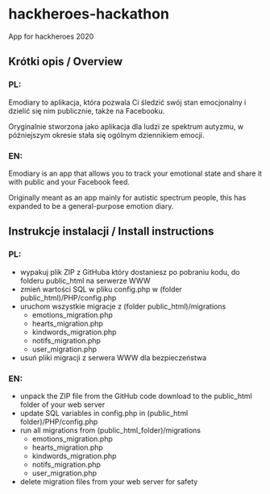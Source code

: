 # hackheroes-hackathon
App for hackheroes 2020

## Krótki opis / Overview
### PL:
Emodiary to aplikacja, która pozwala Ci śledzić swój stan emocjonalny i dzielić się nim publicznie, także na Facebooku.

Oryginalnie stworzona jako aplikacja dla ludzi ze spektrum autyzmu, w późniejszym okresie stała się ogólnym dziennikiem emocji.
### EN:
Emodiary is an app that allows you to track your emotional state and share it with public and your Facebook feed.

Originally meant as an app mainly for autistic spectrum people, this has expanded to be a general-purpose emotion diary.

## Instrukcje instalacji / Install instructions
### PL:
- wypakuj plik ZIP z GitHuba który dostaniesz po pobraniu kodu, do folderu public_html na serwerze WWW
- zmień wartości SQL w pliku config.php w (folder public_html)/PHP/config.php
- uruchom wszystkie migracje z (folder public_html)/migrations
  - emotions_migration.php
  - hearts_migration.php
  - kindwords_migration.php
  - notifs_migration.php
  - user_migration.php
- usuń pliki migracji z serwera WWW dla bezpieczeństwa
### EN:
- unpack the ZIP file from the GitHub code download to the public_html folder of your web server
- update SQL variables in config.php in (public_html folder)/PHP/config.php
- run all migrations from (public_html_folder)/migrations
  - emotions_migration.php
  - hearts_migration.php
  - kindwords_migration.php
  - notifs_migration.php
  - user_migration.php
- delete migration files from your web server for safety
